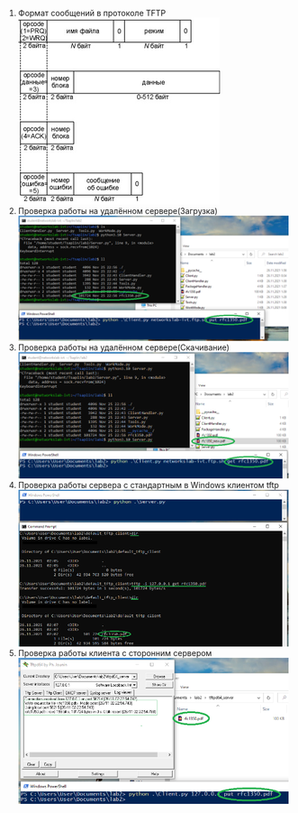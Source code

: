 1. Формат сообщений в протоколе TFTP
![Format](https://raw.githubusercontent.com/TsaplinIA/NetworksLab2021/Lab2/images/1_tftp_protocol.png)
2. Проверка работы на удалённом сервере(Загрузка)
![ServerIVTUpload](https://raw.githubusercontent.com/TsaplinIA/NetworksLab2021/Lab2/images/2_remote_server_put.png)
3. Проверка работы на удалённом сервере(Скачивание)
![ServerIVTDownload](https://raw.githubusercontent.com/TsaplinIA/NetworksLab2021/Lab2/images/3_remote_server_get.png)
4. Проверка работы сервера с стандартным в Windows клиентом tftp
![WinClient](https://raw.githubusercontent.com/TsaplinIA/NetworksLab2021/Lab2/images/4_default_tftp_client.png)
5. Проверка работы клиента с сторонним сервером
![OutServer](https://raw.githubusercontent.com/TsaplinIA/NetworksLab2021/Lab2/images/5_third_party_tftp_server.png)